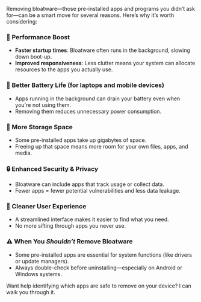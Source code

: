 Removing bloatware—those pre-installed apps and programs you didn’t ask for—can be a smart move for several reasons. Here’s why it’s worth considering:

### 🚀 Performance Boost
- **Faster startup times**: Bloatware often runs in the background, slowing down boot-up.
- **Improved responsiveness**: Less clutter means your system can allocate resources to the apps you actually use.

### 🔋 Better Battery Life (for laptops and mobile devices)
- Apps running in the background can drain your battery even when you're not using them.
- Removing them reduces unnecessary power consumption.

### 🧠 More Storage Space
- Some pre-installed apps take up gigabytes of space.
- Freeing up that space means more room for your own files, apps, and media.

### 🔒 Enhanced Security & Privacy
- Bloatware can include apps that track usage or collect data.
- Fewer apps = fewer potential vulnerabilities and less data leakage.

### 🧼 Cleaner User Experience
- A streamlined interface makes it easier to find what you need.
- No more sifting through apps you never use.

### ⚠️ When You *Shouldn’t* Remove Bloatware
- Some pre-installed apps are essential for system functions (like drivers or update managers).
- Always double-check before uninstalling—especially on Android or Windows systems.

Want help identifying which apps are safe to remove on your device? I can walk you through it.
